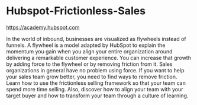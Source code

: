 # Hubspot-Frictionless-Sales
https://academy.hubspot.com

In the world of inbound, businesses are visualized as flywheels instead of funnels. A flywheel is a model adapted by HubSpot to explain the momentum you gain when you align your entire organization around delivering a remarkable customer experience. You can increase that growth by adding force to the flywheel or by removing friction from it. Sales organizations in general have no problem using force. If you want to help your sales team grow better, you need to find ways to remove friction. Learn how to use the frictionless selling framework so that your team can spend more time selling. Also, discover how to align your team with your target buyer and how to transform your team through a culture of learning.